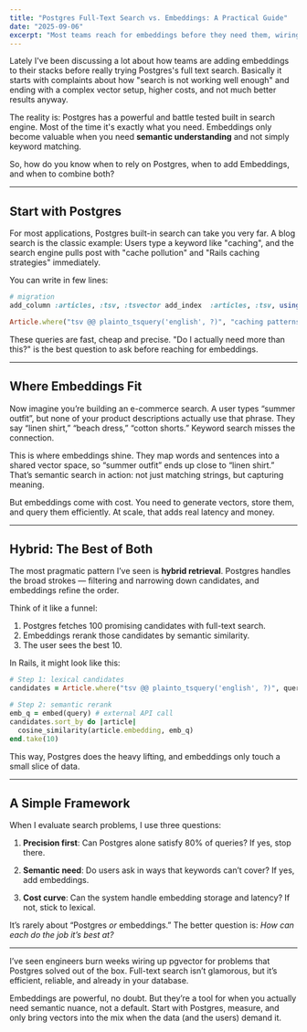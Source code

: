 ```yaml
---
title: "Postgres Full-Text Search vs. Embeddings: A Practical Guide"
date: "2025-09-06"
excerpt: "Most teams reach for embeddings before they need them, wiring up pgvector when Postgres’s full-text search would have done the job. If your users are just looking for “caching” and expect to find “Rails caching strategies,” full-text search is fast, precise, and already built in. Where embeddings shine is when meaning matters more than exact words, like an e-commerce query for “summer outfit” that should return linen shirts and beach dresses. The key isn’t choosing one tool over the other, but knowing when Postgres alone is enough and when a hybrid approach gives you the semantic nuance users actually need."
---
```


Lately I've been discussing a lot about how teams are adding embeddings to their stacks before really trying Postgres's full text search. Basically it starts with complaints about how "search is not working well enough" and ending with a complex vector setup, higher costs, and not much better results anyway.

The reality is: Postgres has a powerful and battle tested built in search engine. Most of the time it's exactly what you need. Embeddings only become valuable when you need **semantic understanding** and not simply keyword matching.

So, how do you know when to rely on Postgres, when to add Embeddings, and when to combine both?

---

## Start with Postgres

For most applications, Postgres built-in search can take you very far. A blog search is the classic example: Users type a keyword like "caching", and the search engine pulls post with "cache pollution" and "Rails caching strategies" immediately.

You can write in few lines:

```ruby
# migration
add_column :articles, :tsv, :tsvector add_index  :articles, :tsv, using: :gin

Article.where("tsv @@ plainto_tsquery('english', ?)", "caching patterns")
```

These queries are fast, cheap and precise. "Do I actually need more than this?" is the best question to ask before reaching for embeddings.

---

## Where Embeddings Fit

Now imagine you’re building an e-commerce search. A user types “summer outfit”, but none of your product descriptions actually use that phrase. They say “linen shirt,” “beach dress,” “cotton shorts.” Keyword search misses the connection.

This is where embeddings shine. They map words and sentences into a shared vector space, so “summer outfit” ends up close to “linen shirt.” That’s semantic search in action: not just matching strings, but capturing meaning.

But embeddings come with cost. You need to generate vectors, store them, and query them efficiently. At scale, that adds real latency and money.

---

## Hybrid: The Best of Both

The most pragmatic pattern I’ve seen is **hybrid retrieval**. Postgres handles the broad strokes — filtering and narrowing down candidates, and embeddings refine the order.

Think of it like a funnel:

1. Postgres fetches 100 promising candidates with full-text search.
2. Embeddings rerank those candidates by semantic similarity.
3. The user sees the best 10.

In Rails, it might look like this:

```ruby
# Step 1: lexical candidates
candidates = Article.where("tsv @@ plainto_tsquery('english', ?)", query).limit(100)

# Step 2: semantic rerank
emb_q = embed(query) # external API call
candidates.sort_by do |article|
  cosine_similarity(article.embedding, emb_q)
end.take(10)
```

This way, Postgres does the heavy lifting, and embeddings only touch a small slice of data.

---

## A Simple Framework

When I evaluate search problems, I use three questions:

1. **Precision first**: Can Postgres alone satisfy 80% of queries? If yes, stop there.

2. **Semantic need**: Do users ask in ways that keywords can’t cover? If yes, add embeddings.

3. **Cost curve**: Can the system handle embedding storage and latency? If not, stick to lexical.


It’s rarely about “Postgres _or_ embeddings.” The better question is: _How can each do the job it’s best at?_

---

I’ve seen engineers burn weeks wiring up pgvector for problems that Postgres solved out of the box. Full-text search isn’t glamorous, but it’s efficient, reliable, and already in your database.

Embeddings are powerful, no doubt. But they’re a tool for when you actually need semantic nuance, not a default. Start with Postgres, measure, and only bring vectors into the mix when the data (and the users) demand it.
